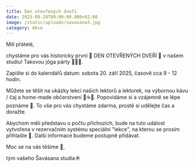 ```yaml
---
title: Den otevřených dveří
date: 2025-09-20T09:00:00.000+02:00
image: /static/uploads/savasana3.jpg
category: Akce
---
```

Milí přátelé,

chystáme pro vás historicky první  🥳 DEN OTEVŘENÝCH DVEŘÍ 🥳 v našem studiu! Takovou jóga párty 🤩🥰🤩.

Zapište si do kalendářů datum: sobota 20. září 2025, časově cca 9 - 12 hodin.

Můžete se těšit na ukázky lekcí našich lektorů a lektorek, na výbornou kávu / čaj a home-made občerstvení 🧈☕🍮. Popovídáme si a vzájemně se lépe poznáme 🙂. To vše pro vás chystáme zdarma, prostě si udělejte čas a doražte. 

Abychom měli představu o počtu příchozích, bude na tuto událost vytvořena v rezervačním systému speciální "lekce", na kterou se prosím přihlašte 🙂. Další informace budeme postupně přidávat.

Moc se na vás těšíme 🥰,

tým vašeho Šavásana studia☀️
